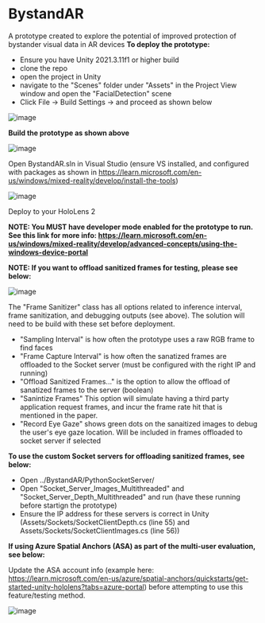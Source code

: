 # BystandAR
A prototype created to explore the potential of improved protection of bystander visual data in AR devices
<b>To deploy the prototype:</b>
- Ensure you have Unity 2021.3.11f1 or higher build
- clone the repo
- open the project in Unity
- navigate to the "Scenes" folder under "Assets" in the Project View window and open the "FacialDetection" scene
- Click File -> Build Settings -> and proceed as shown below

![image](https://user-images.githubusercontent.com/87574595/215337299-3de0d7a5-3507-4795-b57f-7414e20a7801.png)

<b>Build the prototype as shown above</b>

![image](https://user-images.githubusercontent.com/87574595/215337598-80915934-72b7-4d7a-b6d5-c5817be9fd0b.png)

Open BystandAR.sln in Visual Studio (ensure VS installed, and configured with packages as shown in https://learn.microsoft.com/en-us/windows/mixed-reality/develop/install-the-tools)

![image](https://user-images.githubusercontent.com/87574595/215337661-34552939-3670-41ca-8d09-6a06756c710f.png)

Deploy to your HoloLens 2

<b>NOTE: You MUST have developer mode enabled for the prototype to run. See this link for more info: https://learn.microsoft.com/en-us/windows/mixed-reality/develop/advanced-concepts/using-the-windows-device-portal</b>

<b> NOTE: 
If you want to offload sanitized frames for testing, please see below:</b> 

![image](https://user-images.githubusercontent.com/87574595/215337801-4f496138-60a1-44c0-af5b-b654db246c82.png)

The "Frame Sanitizer" class has all options related to inference interval, frame sanitization, and debugging outputs (see above). The solution will need to be build with these set before deployment.
- "Sampling Interval" is how often the prototype uses a raw RGB frame to find faces
- "Frame Capture Interval" is how often the sanatized frames are offloaded to the Socket server (must be configured with the right IP and running)
- "Offload Sanitized Frames..." is the option to allow the offload of sanatized frames to the server (boolean) 
- "Sanintize Frames" This option will simulate having a third party application request frames, and incur the frame rate hit that is mentioned in the paper.
- "Record Eye Gaze" shows green dots on the sanaitized images to debug the user's eye gaze location. Will be included in frames offloaded to socket server if selected

<b>To use the custom Socket servers for offloading sanitized frames, see below:</b>
- Open ../BystandAR/PythonSocketServer/
- Open "Socket_Server_Images_Multithreaded" and "Socket_Server_Depth_Multithreaded" and run (have these running before startign the prototype)
- Ensure the IP address for these servers is correct in Unity (Assets/Sockets/SocketClientDepth.cs (line 55) and Assets/Sockets/SocketClientImages.cs (line 56))


<b>If using Azure Spatial Anchors (ASA) as part of the multi-user evaluation, see below:</b>

Update the ASA account info (example here: https://learn.microsoft.com/en-us/azure/spatial-anchors/quickstarts/get-started-unity-hololens?tabs=azure-portal) before attempting to use this feature/testing method.

![image](https://user-images.githubusercontent.com/87574595/215338131-c5234df4-52a8-4a8d-b792-9fa470c3388d.png)
